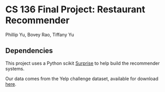 # CS 136 Final Project: Restaurant Recommender
Phillip Yu, Bovey Rao, Tiffany Yu

## Dependencies
This project uses a Python scikit [Surprise](http://surpriselib.com/) to help build the recommender systems.

Our data comes from the Yelp challenge dataset, available for download [here](https://www.yelp.com/dataset/download).
